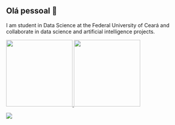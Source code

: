 ## Olá pessoal 👋

I am student in Data Science at the Federal University of Ceará and collaborate in data science and artificial intelligence projects.

<div>
<a href="https://github.com/lauramendescd">
<img height="180em" src="https://github-readme-stats.vercel.app/api/top-langs/?lauramendescd&layout=compact&langs_count=7&theme=dracula"/>
<img height="180em" src="https://github-readme-stats.vercel.app/api?username=lauramendescd&show_icons=true&theme=dracula&include_all_commits=true&count_private=true"/>
</div>

[<img src="https://img.shields.io/badge/linkedin-%230077B5.svg?&style=for-the-badge&logo=linkedin&logoColor=white" />](https://www.linkedin.com/in/lauralmendes/)
